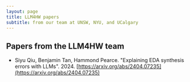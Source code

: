 ```yaml
---
layout: page
title: LLM4HW papers
subtitle: from our team at UNSW, NYU, and UCalgary
---
```


## Papers from the LLM4HW team

- Siyu Qiu, Benjamin Tan, Hammond Pearce. "Explaining EDA synthesis errors with LLMs". 2024. [https://arxiv.org/abs/2404.07235](https://arxiv.org/abs/2404.07235)

